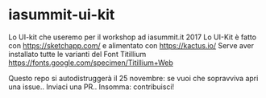 # iasummit-ui-kit
Lo UI-kit che useremo per il workshop ad iasummit.it 2017
Lo UI-Kit è fatto con https://sketchapp.com/ e alimentato con https://kactus.io/
Serve aver installato tutte le varianti del Font Titillium https://fonts.google.com/specimen/Titillium+Web


Questo repo si autodistruggerà il 25 novembre: se vuoi che sopravviva apri una issue.. Inviaci una PR.. Insomma: contribuisci!
